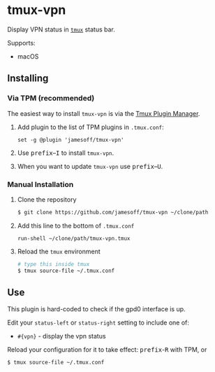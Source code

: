# tmux-vpn

Display VPN status in [`tmux`](https://tmux.github.io/) status bar.

Supports:

- macOS

## Installing

### Via TPM (recommended)

The easiest way to install `tmux-vpn` is via the [Tmux Plugin
Manager](https://github.com/tmux-plugins/tpm).

1. Add plugin to the list of TPM plugins in `.tmux.conf`:

    ``` tmux
    set -g @plugin 'jamesoff/tmux-vpn'
    ```

2. Use <kbd>prefix</kbd>–<kbd>I</kbd> to install `tmux-vpn`.

3. When you want to update `tmux-vpn` use <kbd>prefix</kbd>–<kbd>U</kbd>.

### Manual Installation

1. Clone the repository

    ``` sh
    $ git clone https://github.com/jamesoff/tmux-vpn ~/clone/path
    ```

2. Add this line to the bottom of `.tmux.conf`

    ``` tmux
    run-shell ~/clone/path/tmux-vpn.tmux
    ```

3. Reload the `tmux` environment

    ``` sh
    # type this inside tmux
    $ tmux source-file ~/.tmux.conf
    ```

## Use

This plugin is hard-coded to check if the gpd0 interface is up.

Edit your `status-left` or `status-right` setting to include one of:

- `#{vpn}` - display the vpn status

Reload your configuration for it to take effect: <kbd>prefix</kbd>-<kbd>R</kbd> with TPM, or

``` sh
$ tmux source-file ~/.tmux.conf
```

